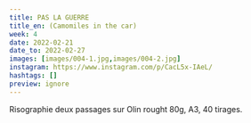 ```yaml
---
title: PAS LA GUERRE 
title_en: (Camomiles in the car)
week: 4
date: 2022-02-21
date_to: 2022-02-27
images: [images/004-1.jpg,images/004-2.jpg]
instagram: https://www.instagram.com/p/CacL5x-IAeL/
hashtags: []
preview: ignore
---
```

Risographie deux passages sur Olin rought 80g, A3, 40 tirages.